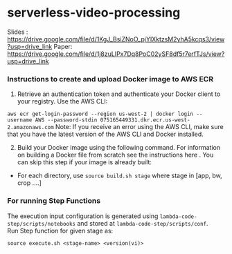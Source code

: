 # serverless-video-processing

Slides : https://drive.google.com/file/d/1KgJ_BsiZNoO_pjYIXktzsM2yhA5kcqs3/view?usp=drive_link
Paper: https://drive.google.com/file/d/1j8zuLIPx7Dq8PoC02ySF8df5r7erfTJs/view?usp=drive_link

### Instructions to create and upload Docker image to AWS ECR
1. Retrieve an authentication token and authenticate your Docker client to your registry.
Use the AWS CLI:

```aws ecr get-login-password --region us-west-2 | docker login --username AWS --password-stdin 075165449331.dkr.ecr.us-west-2.amazonaws.com```
Note: If you receive an error using the AWS CLI, make sure that you have the latest version of the AWS CLI and Docker installed.

2. Build your Docker image using the following command. For information on building a Docker file from scratch see the instructions here . You can skip this step if your image is already built:

- For each directory, use ```source build.sh stage``` where stage in [app, bw, crop ....]



### For running Step Functions   
The execution input configuration is generated using `lambda-code-step/scripts/notebooks` and stored at `lambda-code-step/scripts/conf`.    
Run Step function for given stage as:    

`source execute.sh <stage-name> <version(vi)>`
